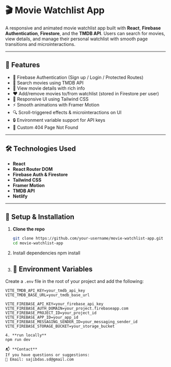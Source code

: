 # 🎬 Movie Watchlist App

A responsive and animated movie watchlist app built with **React**, **Firebase Authentication**, **Firestore**, and the **TMDB API**. Users can search for movies, view details, and manage their personal watchlist with smooth page transitions and microinteractions.

---

## 🚀 Features

- 🔐 Firebase Authentication (Sign up / Login / Protected Routes)
- 🔎 Search movies using TMDB API
- 📃 View movie details with rich info
- ❤️ Add/remove movies to/from watchlist (stored in Firestore per user)
- 📂 Responsive UI using Tailwind CSS
- ⚡ Smooth animations with Framer Motion
- 🔍 Scroll-triggered effects & microinteractions on UI
- 🔒 Environment variable support for API keys
- 🚫 Custom 404 Page Not Found

---

## 🛠️ Technologies Used

- **React**
- **React Router DOM**
- **Firebase Auth & Firestore**
- **Tailwind CSS**
- **Framer Motion**
- **TMDB API**
- **Netlify**

---

## 🧪 Setup & Installation

1. **Clone the repo**
   ```bash
   git clone https://github.com/your-username/movie-watchlist-app.git
   cd movie-watchlist-app

2. Install dependencies
   npm install

3. ## 📄 Environment Variables

Create a `.env` file in the root of your project and add the following:

```env
VITE_TMDB_API_KEY=your_tmdb_api_key
VITE_TMDB_BASE_URL=your_tmdb_base_url

VITE_FIREBASE_API_KEY=your_firebase_api_key
VITE_FIREBASE_AUTH_DOMAIN=your_project.firebaseapp.com
VITE_FIREBASE_PROJECT_ID=your_project_id
VITE_FIREBASE_APP_ID=your_app_id
VITE_FIREBASE_MESSAGING_SENDER_ID=your_messaging_sender_id
VITE_FIREBASE_STORAGE_BUCKET=your_storage_bucket

4. **run locally**
npm run dev

📬 **Contact**
If you have questions or suggestions:
💌 Email: sajibdas.sd@gmail.com

